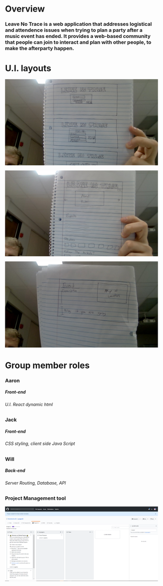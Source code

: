 # Overview


### Leave No Trace is a web application that addresses logistical and attendence issues when trying to plan a party after a music event has ended.  It provides a web-based community that people can join to interact and plan with other people, to make the afterparty happen.


# U.I. layouts

![Alt text](./images/uilayout1.jpg "title")

![Alt text](./images/uilayout2.jpg "title")

![Alt text](./images/uilayout3.jpg "title")


# Group member roles

### Aaron
##### Front-end
###### U.I. React dynamic html

### Jack
##### Front-end
###### CSS styling, client side Java Script

### Will
##### Back-end
###### Server Routing, Database, API

### Project Management tool

![Alt text](./images/ghproj.png "title")